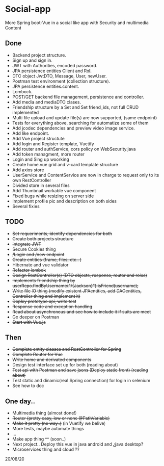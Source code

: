 # Social-app
More Spring boot-Vue in a social like app with Security and multimedia Content

## Done
- Backend project structure.
- Sign up and sign in.
- JWT with Authorities, encoded password.
- JPA persistence entities Client and Rol.
- DTO object JwtDTO, Message, User, newUser.
- Postman test environment (collection structure).
- JPA persistence entities.content.
- Lombock.
- POST/GET backend file management, persistence and controller.
- Add media and mediaDTO clases.
- Friendship structure by a Set<followerRequest> and Set<Long> friend_ids,
  not full CRUD implemented
- Multi file upload and update file(s) are now supported, (same endpoint)
- Tests for everything above, searching for automatize some of them
- Add jcodec dependencies and preview video image service.
- Add like endpoint.
- Add Vue project structute
- Add login and Register template, Vuetify
- Add router and authService, cors policy on WebSecurity.java
- Add token managment, more router
- Login and Sing up woorking
- Create home.vue grid and v-card template structure
- Add axios store
- UserService and ContentService are now in charge to request only to its own RestController
- Divided store in several files
- Add Thumbnail workable vue component
- Fixed bugs while resizing on server side
- Implement profile pic and description on both sides
- Several fixies
  

## TODO
- ~~Set requeriments, identify dependencies for both~~ 
- ~~Create both projects structure~~
- ~~Integrate JWT~~
- Secure Cookies thing
- ~~/Login and /new endpoint~~
- ~~Create entities (frame, files, etc.. )~~
- Hibernate and vue validator
- ~~Refactor lombok~~
- ~~Design RestController(s) (DTO objects, response, router and roles)~~
- ~~Implements friendship thing by userRepo.findByUsername("/{Jackson}").isFriend(username);~~
- ~~Write file IO thing (modify existent JPAentities, add DAOentities, Controller thing and implement it)~~
- ~~Deploy prototype api, write test~~
- ~~Response code and exception handling~~
- ~~Read about asynchronous and see how to include it if suits are meet~~
- Go deeper on Postman
- ~~Start with Vue.js~~

## Then
- ~~Complete entity classes and RestController for Spring~~
- ~~Complete Router for Vue~~
- ~~Write home and derivated components~~
- Design test interface set up for both (reading about)
- ~~Test api with Postman and save jsons (Deploy static front) (reading about)~~
- Test static and dinamic(real Spring connection) for login in selenium
- See how to doc

## One day..
- Multimedia thing (almost done!)
- ~~Router (pretty easy, low or none @PathVariable)~~
- ~~Make it pretty (no way..)~~ (in Vuetify we belive)
- More tests, maybe automate things
- ...
- Make app thing ^^ (soon..)
- Next project.. Deploy this vue in java android and ¿java desktop?
- Microservices thing and cloud ??


20/08/20






